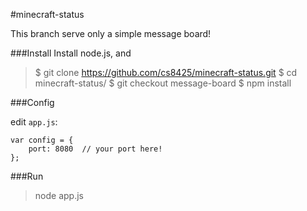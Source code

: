 #minecraft-status

This branch serve only a simple message board!

###Install
  Install node.js, and
> $ git clone https://github.com/cs8425/minecraft-status.git
> $ cd minecraft-status/
> $ git checkout message-board
> $ npm install

###Config

edit `app.js`:
```
var config = {
	port: 8080  // your port here!
};
```

###Run
> node app.js



